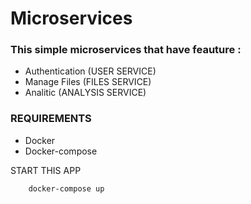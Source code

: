 # Microservices

### This simple microservices that have feauture :
- Authentication (USER SERVICE)
- Manage Files (FILES SERVICE)
- Analitic (ANALYSIS SERVICE)

### REQUIREMENTS
- Docker
- Docker-compose

START THIS APP
```
    docker-compose up
```
